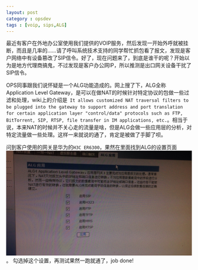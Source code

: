 ```yaml
---
layout: post
category : opsdev
tags : [voip, sips,ALG]
---
```

最近有客户在外地办公室使用我们提供的VOIP服务，然后发现一开始外呼就被挂断，而且是几率的……请了呼叫系统技术支持的同学帮忙抓包看了报文，发现是客户网络中有设备篡改了SIP信令。好了，现在问题来了，到底是谁干的呢？开始以为是地方代理商搞鬼，不过发现是客户办公网IP，所以推测是出口网关设备干扰了SIP信令。

OPS同事跟我们说怀疑是一个ALG功能造成的。网上搜了下，ALG全称Application Level Gateway，是可以在做NAT的时候针对特定协议的包做一些过滤和处理，wiki上的介绍是` It allows customized NAT traversal filters to be plugged into the gateway to support address and port translation for certain application layer "control/data" protocols such as FTP, BitTorrent, SIP, RTSP, file transfer in IM applications, etc.`。相当于说，本来NAT的时候并不关心走的流量是啥，但是ALG会做一些应用层的分析，对特定流量做一些处理。这样一来就说的通了，肯定是被做了手脚了呗。

问到客户使用的网关是华为的`H3C ER6300`，果然在里面找到ALG的设置页面![ALG设置](/img/alg_h3c_setting.jpg)。 勾选掉这个设置，再测试果然一跑就通了，job done!
